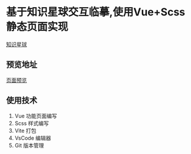 # 基于知识星球交互临摹,使用Vue+Scss 静态页面实现

[知识星球](https://mastergo.com/file/72613927601494?layer_id=0:288&source=link_share)
## 预览地址
[页面预览](https://houlizhi.com/m)

## 使用技术
1. Vue 功能页面编写
2. Scss 样式编写
3. Vite 打包
4. VsCode 编辑器
5. Git 版本管理


